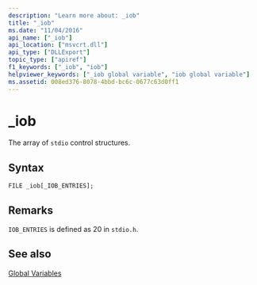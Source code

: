 ```yaml
---
description: "Learn more about: _iob"
title: "_iob"
ms.date: "11/04/2016"
api_name: ["_iob"]
api_location: ["msvcrt.dll"]
api_type: ["DLLExport"]
topic_type: ["apiref"]
f1_keywords: ["_iob", "iob"]
helpviewer_keywords: ["_iob global variable", "iob global variable"]
ms.assetid: 008ed376-8078-4bbd-bc6c-0677c63d0ff1
---
```

# _iob

The array of `stdio` control structures.

## Syntax

```
FILE _iob[_IOB_ENTRIES];
```

## Remarks

`IOB_ENTRIES` is defined as 20 in `stdio.h`.

## See also

[Global Variables](../c-runtime-library/global-variables.md)
